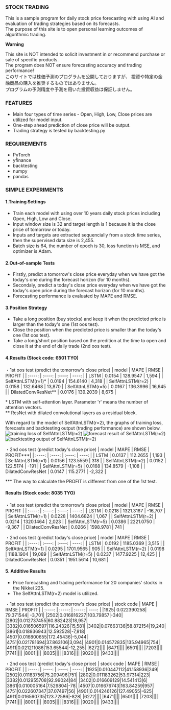 ### STOCK TRADING
This is a sample program for daily stock price forecasting with using AI and evaluation of trading strategies based on its forecasts.
<br>
The purpose of this site is to open personal learning outcomes of algorithmic trading.


**Warning**

This site is NOT intended to solicit investment in or recommend purchase or sale of specific products. 
<br>
The program does NOT ensure forecasting accuracy and trading performance!
<br>
このサイトでは株価予測のプログラムを公開しておりますが、
投資や特定の金融商品の購入を推奨するものではありません。<br>
プログラムの予測精度や予測を用いた投資収益は保証しません。

### FEATURES
* Main four types of time series - Open, High, Low, Close prices are utilized for model input.
* One-step ahead prediction of close price will be output.
* Trading strategy is tested by backtesting.py

### REQUIREMENTS
* PyTorch
* yfinance
* backtesting
* numpy
* pandas

### SIMPLE EXPERIMENTS
#### 1.Training Settings
* Train each model with using over 10 years daily stock prices including Open, High, Low and Close.
* Input window size is 32 and target length is 1 because it is the close price of tomorrow or today.
* Inputs and targets are extracted sequencially from a stock time series, then the supervised data size is 2,455.
* Batch size is 64, the number of epoch is 30, loss function is MSE, and optimizer is Adam.
#### 2.Out-of-sample Tests
* Firstly, predict a tomorrow's close price everyday when we have got the today's one during the forecast horizon (for 10 months).
* Secondaly, predict a today's close price everyday when we have got the today's open price during the forecast horizon (for 10 months).  
* Forecasting performance is evaluated by MAPE and RMSE.
#### 3.Position Strategy
* Take a long position (buy stocks) and keep it when the predicted price is larger than the today's one (1st oos test).
* Close the position when the predicted price is smaller than the today's one (1st oos test).
* Take a long/short position based on the predition at the time to open and close it at the end of daily trade (2nd oos test).  

#### 4.Results (Stock code: 6501 TYO)
・1st oos test (predict the tomorrow's close price)
|  model               |  MAPE  |  RMSE    |  PROFIT   |
|  :----:              | :----: | :----:   |   ----:   |
|  LSTM                | 0.0154 | 128.9547 |   1,594   |
|  SelfAttnLSTM(r=1)*  | 0.0194 | 154.6140 |   4,318   |
|  SelfAttnLSTM(r=2)   | 0.0158 | 132.6468 |   13,870  |
|  SelfAttnLSTM(r=5)   | 0.0167 | 136.3996 |   16,645  |
|  DilatedConvResNet** | 0.0176 | 139.2039 |   8,675   |

\* LSTM with self-attention layer. Parameter 'r' means the number of attention vectors.
<br>
** ResNet with dilated convolutional layers as a residual block. 

With regard to the model of SelfAttnLSTM(r=2), the graphs of training loss, forecasts and backtesting output (trading performance) are shown below.
![training loss of SelfAttnLSTM(r=2)](https://github.com/SatoshiMuna/stocktrading/blob/main/SelfAttnLSTM(r%3D2)_loss.png)
![forecast result of SelfAttnLSTM(r=2)](https://github.com/SatoshiMuna/stocktrading/blob/main/SelfAttnLSTM(r%3D2)_forecasts.png)
![backtesting output of SelfAttnLSTM(r=2)](https://github.com/SatoshiMuna/stocktrading/blob/main/SelfAttnLSTM(r%3D2).png)


・2nd oos test  (predict today's close price)
|  model               |  MAPE  |  RMSE    |  PROFIT***|
|  :----:              | :----: | :----:   |   ----:   |
|  LSTM                | 0.0137 | 112.2655 |   1,193   |
|  SelfAttnLSTM(r=1)   | 0.0156 | 123.5559 |     318   |
|  SelfAttnLSTM(r=2)   | 0.0152 | 122.5174 |    -191   |
|  SelfAttnLSTM(r=5)   | 0.0168 | 134.8579 |  -1,108   |
|  DilatedConvResNet   | 0.0147 | 115.2771 |  -2,322   |

*** The way to calculate the PROFIT is different from one of the 1st test. 

#### Results (Stock code: 8035 TYO)
・1st oos test (predict the tomorrow's close price)
|  model               |  MAPE  |  RMSE     |  PROFIT   |
|  :----:              | :----: |  :----:   |   ----:   |
|  LSTM                | 0.0218 | 1321.3167 |  -16,707  |
|  SelfAttnLSTM(r=1)   | 0.0228 | 1404.6824 |    1,067  |
|  SelfAttnLSTM(r=2)   | 0.0214 | 1320.1464 |    2,023  |
|  SelfAttnLSTM(r=5)   | 0.0386 | 2221.0750 |   -9,367  |
|  DilatedConvResNet   | 0.0266 | 1598.9781 |      741  |

・2nd oos test  (predict today's close price)
|  model               |  MAPE  |  RMSE     |  PROFIT   |
|  :----:              | :----: |  :----:   |   ----:   |
|  LSTM                | 0.0192 | 1185.0369 |   3,515   |
|  SelfAttnLSTM(r=1)   | 0.0295 | 1701.9565 |     905   |
|  SelfAttnLSTM(r=2)   | 0.0198 | 1188.1904 |  19,089   |
|  SelfAttnLSTM(r=5)   | 0.0237 | 1477.9225 |  12,425   |
|  DilatedConvResNet   | 0.0351 | 1951.5614 |  10,681   |

#### 5. Additive Results
* Price forecasting and trading performance for 20 companies' stocks in the Nikkei 225.
* The SelfAttnLSTM(r=2) model is utilized.

・1st oos test (predict the tomorrow's close price)
|  stock code          |  MAPE  |   RMSE   |   PROFIT  |
|  :----:              | :----: |  :----:  |   ----:   |
|1925| 0.022390258| 79.371544| -3,701|
|2502|0.016816227|103.79857|-340|
|2802|0.012737455|60.882423|18,957|
|3382|0.016506597|116.24326|15,581|
|3402|0.07663136|58.872154|19,240|
|3861|0.018936943|12.592528|-7,818|
|4507|0.016800655|172.45436|-5,044|
|4751|0.021781694|37.863106|3,094|
|4901|0.014572835|135.94965|754|
|4911|0.021211086|153.65544|-12,255|
|6272||||
|6471||||
|6501||||
|7203||||
|7741||||
|8001||||
|8035||||
|8316||||
|9020||||
|9433||||

・2nd oos test (predict today's close price)
|  stock code          |  MAPE  |   RMSE   |   PROFIT  |
|  :----:              | :----: |  :----:  |   ----:   |
|1925|0.010447112|41.158936|249|
|2502|0.01183756|75.209496|751|
|2802|0.011183262|53.97314|223|
|3382|0.012955708|92.99024|84|
|3402|0.016609129|14.541413|6|
|3861|0.010005164|7.529804|-78|
|4507|0.016676743|163.84259|957|
|4751|0.022607347|37.07497|56|
|4901|0.014246126|127.49055|-625|
|4911|0.016560735|123.72586|-828|
|6272||||
|6471||||
|6501||||
|7203||||
|7741||||
|8001||||
|8035||||
|8316||||
|9020||||
|9433||||